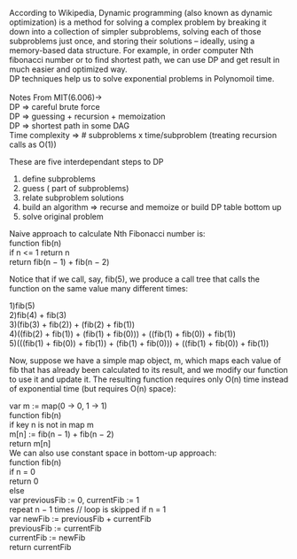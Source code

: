 According to Wikipedia, Dynamic programming (also known as dynamic optimization) is a method for solving a complex problem by
breaking it down into a collection of simpler subproblems, solving each of those subproblems just once, 
and storing their solutions – ideally, using a memory-based data structure.
For example, in order computer Nth fibonacci number or to find shortest path, we can use DP and get result in
much easier and optimized way.   
DP techniques help us to solve exponential problems in Polynomoil time.   
<br>
Notes From MIT(6.006)->   
DP => careful brute force  
DP => guessing + recursion + memoization  
DP => shortest path in some DAG  
Time complexity => # subproblems x time/subproblem (treating recursion calls as O(1))  
  
These are five interdependant steps to DP  
1) define subproblems  
2) guess ( part of subproblems)  
3) relate subproblem solutions  
4) build an algorithm => recurse and memoize or build DP table bottom up  
5) solve original problem    
  

Naive approach to calculate Nth Fibonacci number is:  
   function fib(n)  
       if n <= 1 return n  
       return fib(n − 1) + fib(n − 2)      

Notice that if we call, say, fib(5), we produce a call tree that calls the function on the same value many different times:    

1)fib(5)  
2)fib(4) + fib(3)  
3)(fib(3) + fib(2)) + (fib(2) + fib(1))  
4)((fib(2) + fib(1)) + (fib(1) + fib(0))) + ((fib(1) + fib(0)) + fib(1))  
5)(((fib(1) + fib(0)) + fib(1)) + (fib(1) + fib(0))) + ((fib(1) + fib(0)) + fib(1))  

Now, suppose we have a simple map object, m, which maps each value of fib that has already been calculated to its result, and we modify our function to use it and update it. The resulting function requires only O(n) time instead of exponential time (but requires O(n) space):    
  
var m := map(0 → 0, 1 → 1)  
     function fib(n)  
        if key n is not in map m   
            m[n] := fib(n − 1) + fib(n − 2)  
        return m[n]  
We can also use constant space in bottom-up approach:  
function fib(n)  
       if n = 0  
           return 0  
       else  
           var previousFib := 0, currentFib := 1  
           repeat n − 1 times // loop is skipped if n = 1  
               var newFib := previousFib + currentFib  
               previousFib := currentFib  
               currentFib  := newFib  
       return currentFib  
       
